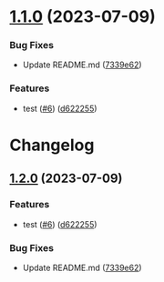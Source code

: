 # [1.1.0](https://github.com/Vinko90/demo-release-easy/compare/v1.0.0...v1.1.0) (2023-07-09)


### Bug Fixes

* Update README.md ([7339e62](https://github.com/Vinko90/demo-release-easy/commit/7339e620cd0313c31825941ad9de988bb65c4457))


### Features

* test ([#6](https://github.com/Vinko90/demo-release-easy/issues/6)) ([d622255](https://github.com/Vinko90/demo-release-easy/commit/d622255ca3f3b018fc5b7c6b4a8e19cd3ba953f4))

# Changelog

## [1.2.0](https://github.com/Vinko90/demo-release-easy/compare/DemoVersioning.App-v1.1.0...DemoVersioning.App-v1.2.0) (2023-07-09)


### Features

* test ([#6](https://github.com/Vinko90/demo-release-easy/issues/6)) ([d622255](https://github.com/Vinko90/demo-release-easy/commit/d622255ca3f3b018fc5b7c6b4a8e19cd3ba953f4))


### Bug Fixes

* Update README.md ([7339e62](https://github.com/Vinko90/demo-release-easy/commit/7339e620cd0313c31825941ad9de988bb65c4457))
